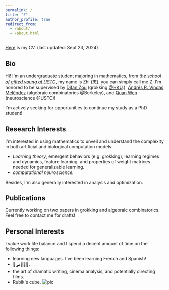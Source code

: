 ```yaml
---
permalink: /
title: "Z"
author_profile: true
redirect_from: 
  - /about/
  - /about.html
---
```


[Here](http://Zhi0467.github.io/files/CV.pdf) is my CV. (last updated: Sept 23, 2024)

Bio
------
Hi! I'm an undergraduate student majoring in mathematics, from [*the school of gifted young at USTC*](http://en.scgy.ustc.edu.cn), my name is Zhi (志), you can simply call me Z. I'm honored to be supervised by [Difan Zou](https://difanzou.github.io) (grokking [@HKU](http://Zhi0467.github.io/files/hku_cer.pdf).), [Andrés R. Vindas Meléndez](https://math.hmc.edu/arvm/) (algebraic combinatorics @Berkeley), and [Quan Wen](http://www.wenlab.org) (neuroscience @USTC)!

I'm actively seeking for opportunities to continue my study as a PhD student!

Research Interests
------
I'm interested in using mathematics to unveil and understand the complexity in both artificial and biological computation models.
- *Learning theory*, emergent behaviors (e.g. grokking), learning regimes and dynamics, feature learning, and properties of weight matrices needed for generalizable learning.
- *computational neuroscience.*


Besides, I'm also generally interested in analysis and optimization.

Publications
------
Currently working on two papers in grokking and algebraic combinatorics. Feel free to contact me for drafts!

Personal Interests
------
I value work life balance and I spend a decent amount of time on the following things:
- learning new languages. I've been learning French and Spanish! 
- 🏀🛹🏄🏼🥊.
- the art of dramatic writing, cinema analysis, and potentially directing films.
- Rubik's cube.
![pic](http://Zhi0467.github.io/files/cubing.jpg)
